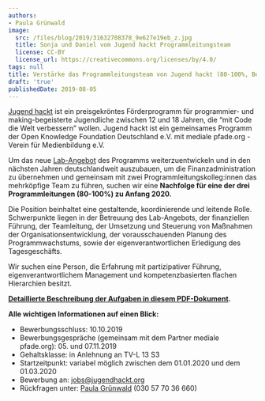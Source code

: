 ```yaml
---
authors:
- Paula Grünwald
image:
  src: /files/blog/2019/31632708378_9e627e19eb_z.jpg
  title: Sonja und Daniel vom Jugend hackt Programmleitungsteam
  license: CC-BY
  license_url: https://creativecommons.org/licenses/by/4.0/
tags: null
title: Verstärke das Programmleitungsteam von Jugend hackt (80-100%, Bewerbungsschluss 10.10.2019)
draft: 'true'
publishedDate: 2019-08-05
---
```


[Jugend hackt](https://jugendhackt.org/) ist ein preisgekröntes Förderprogramm für programmier- und making-begeisterte Jugendliche zwischen 12 und 18 Jahren, die “mit Code die Welt verbessern” wollen. Jugend hackt ist ein gemeinsames Programm der Open Knowledge Foundation Deutschland e.V. mit mediale pfade.org - Verein für Medienbildung e.V. 

Um das neue [Lab-Angebot](https://jugendhackt.org/labs/) des Programms weiterzuentwickeln und in den nächsten Jahren deutschlandweit auszubauen, um die Finanzadministration zu übernehmen und gemeinsam mit zwei Programmleitungskolleg:innen das mehrköpfige Team zu führen, suchen wir eine **Nachfolge für eine der drei Programmleitungen (80-100%) zu Anfang 2020.**

Die Position beinhaltet eine gestaltende, koordinierende und leitende Rolle. Schwerpunkte liegen in der Betreuung des Lab-Angebots, der finanziellen Führung, der Teamleitung, der Umsetzung und Steuerung von Maßnahmen der Organisationsentwicklung, der vorausschauenden Planung des Programmwachstums, sowie der eigenverantwortlichen Erledigung des Tagesgeschäfts. 

Wir suchen eine Person, die Erfahrung mit partizipativer Führung, eigenverantwortlichem Management und kompetenzbasierten flachen Hierarchien besitzt. 

**[Detaillierte Beschreibung der Aufgaben in diesem PDF-Dokument](/files/documents/Ausschreibung_JH-PL_2019.pdf).**

**Alle wichtigen Informationen auf einen Blick:**

* Bewerbungsschluss: 10.10.2019
* Bewerbungsgespräche (gemeinsam mit dem Partner mediale pfade.org): 05. und 07.11.2019
* Gehaltsklasse: in Anlehnung an TV-L 13 S3
* Startzeitpunkt: variabel möglich zwischen dem 01.01.2020 und dem 01.03.2020
* Bewerbung an: [jobs@jugendhackt.org](mailto:jobs@jugendhackt.org )
* Rückfragen unter: [Paula Grünwald](mailto:paula.gruenwald@okfn.de) (030 57 70 36 660)